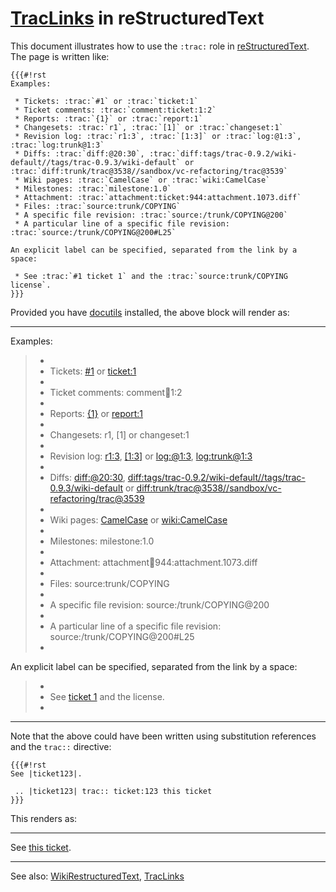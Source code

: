 # [TracLinks](trac-links) in reStructuredText


This document illustrates how to use the `:trac:` role in [ reStructuredText](http://docutils.sourceforge.net/docs/ref/rst/restructuredtext.html). The page is written like:

```wiki
{{{#!rst
Examples:

 * Tickets: :trac:`#1` or :trac:`ticket:1`
 * Ticket comments: :trac:`comment:ticket:1:2`
 * Reports: :trac:`{1}` or :trac:`report:1`
 * Changesets: :trac:`r1`, :trac:`[1]` or :trac:`changeset:1`
 * Revision log: :trac:`r1:3`, :trac:`[1:3]` or :trac:`log:@1:3`, :trac:`log:trunk@1:3`
 * Diffs: :trac:`diff:@20:30`, :trac:`diff:tags/trac-0.9.2/wiki-default//tags/trac-0.9.3/wiki-default` or :trac:`diff:trunk/trac@3538//sandbox/vc-refactoring/trac@3539`
 * Wiki pages: :trac:`CamelCase` or :trac:`wiki:CamelCase`
 * Milestones: :trac:`milestone:1.0`
 * Attachment: :trac:`attachment:ticket:944:attachment.1073.diff`
 * Files: :trac:`source:trunk/COPYING`
 * A specific file revision: :trac:`source:/trunk/COPYING@200`
 * A particular line of a specific file revision: :trac:`source:/trunk/COPYING@200#L25`

An explicit label can be specified, separated from the link by a space:

 * See :trac:`#1 ticket 1` and the :trac:`source:trunk/COPYING license`.
}}}
```


Provided you have [ docutils](http://docutils.sourceforge.net/) installed, the above block will render as:


---



Examples:


>
> - 
> - Tickets: [\#1](https://gitlab.haskell.org//ghc/ghc/issues/1) or [ticket:1](https://gitlab.haskell.org//ghc/ghc/issues/1)
> - 
> - Ticket comments: comment:ticket:1:2
> - 
> - Reports: [{1}](/trac/ghc/report/1) or [report:1](/trac/ghc/report/1)
> - 
> - Changesets: r1, \[1\] or changeset:1
> - 
> - Revision log: [r1:3](/trac/ghc/log/ghc/?revs=1%3A3), [\[1:3\]](/trac/ghc/log/ghc/?revs=1%3A3) or [log:\@1:3](/trac/ghc/log/ghc/?revs=1%3A3), [log:trunk\@1:3](/trac/ghc/log/ghc/trunk?revs=1%3A3)
> - 
> - Diffs: [diff:\@20:30](/trac/ghc/changeset?new=30&old=20), [diff:tags/trac-0.9.2/wiki-default//tags/trac-0.9.3/wiki-default](/trac/ghc/changeset?new_path=tags%2Ftrac-0.9.3%2Fwiki-default&old_path=tags%2Ftrac-0.9.2%2Fwiki-default) or [diff:trunk/trac\@3538//sandbox/vc-refactoring/trac\@3539](/trac/ghc/changeset?new=3539&new_path=sandbox%2Fvc-refactoring%2Ftrac&old=3538&old_path=trunk%2Ftrac)
> - 
> - Wiki pages: [CamelCase](/trac/ghc/wiki/CamelCase) or [wiki:CamelCase](/trac/ghc/wiki/CamelCase)
> - 
> - Milestones: milestone:1.0
> - 
> - Attachment: attachment:ticket:944:attachment.1073.diff
> - 
> - Files: source:trunk/COPYING
> - 
> - A specific file revision: source:/trunk/COPYING\@200
> - 
> - A particular line of a specific file revision: source:/trunk/COPYING\@200\#L25
> - 
>
>

An explicit label can be specified, separated from the link by a space:


>
> - 
> - See [ticket 1](https://gitlab.haskell.org//ghc/ghc/issues/1) and the license.
> - 
>
>


---


Note that the above could have been written using substitution references and the `trac::` directive:

```wiki
{{{#!rst
See |ticket123|.

 .. |ticket123| trac:: ticket:123 this ticket
}}}
```


This renders as:


---



See [this ticket](https://gitlab.haskell.org//ghc/ghc/issues/123).


>


---



See also: [WikiRestructuredText](wiki-restructured-text), [TracLinks](trac-links)


